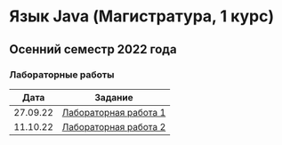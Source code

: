 # Язык Java (Магистратура, 1 курс)
## Осенний семестр 2022 года

### Лабораторные работы

| Дата     | Задание                                  |
| -------- | ---------------------------------------- |
| 27.09.22 | [Лабораторная работа 1](lab1)            |
| 11.10.22 | [Лабораторная работа 2](lab2)            |
